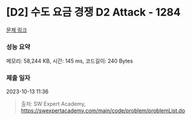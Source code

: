 # [D2] 수도 요금 경쟁 D2 Attack - 1284 

[문제 링크](https://swexpertacademy.com/main/code/problem/problemDetail.do?contestProbId=AV189xUaI8UCFAZN) 

### 성능 요약

메모리: 58,244 KB, 시간: 145 ms, 코드길이: 240 Bytes

### 제출 일자

2023-10-13 11:36



> 출처: SW Expert Academy, https://swexpertacademy.com/main/code/problem/problemList.do